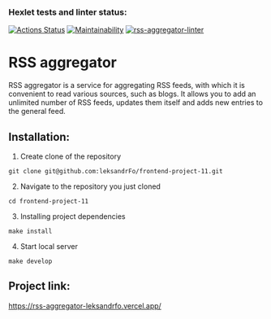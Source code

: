 ### Hexlet tests and linter status:
[![Actions Status](https://github.com/leksandrFo/frontend-project-11/workflows/hexlet-check/badge.svg)](https://github.com/leksandrFo/frontend-project-11/actions)
[![Maintainability](https://api.codeclimate.com/v1/badges/4d6822fa2dff17adf24a/maintainability)](https://codeclimate.com/github/leksandrFo/frontend-project-11/maintainability)
[![rss-aggregator-linter](https://github.com/leksandrFo/frontend-project-11/actions/workflows/rss-aggregator-linter.yml/badge.svg)](https://github.com/leksandrFo/frontend-project-11/actions/workflows/rss-aggregator-linter.yml)

# RSS aggregator

RSS aggregator is a service for aggregating RSS feeds, with which it is convenient to read various sources, such as blogs. It allows you to add an unlimited number of RSS feeds, updates them itself and adds new entries to the general feed.

## Installation:
1. Create clone of the repository
```
git clone git@github.com:leksandrFo/frontend-project-11.git
```
2. Navigate to the repository you just cloned
```
cd frontend-project-11
```
3. Installing project dependencies
```
make install
```
4. Start local server
```
make develop
```
## Project link:
https://rss-aggregator-leksandrfo.vercel.app/
